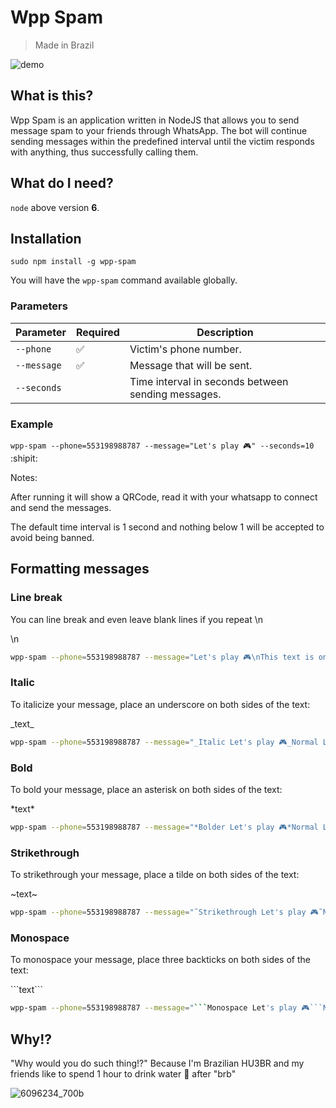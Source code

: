 # Wpp Spam

> Made in Brazil

![demo](https://raw.githubusercontent.com/victorharry/wpp-spam/main/resources/wpp-spam.gif)

## What is this?
Wpp Spam is an application written in NodeJS that allows you to send message spam to your friends through WhatsApp. The bot will continue sending messages within the predefined interval until the victim responds with anything, thus successfully calling them.

## What do I need?

`node` above version **6**.

## Installation

`sudo npm install -g wpp-spam`

You will have the `wpp-spam` command available globally.

### Parameters

| Parameter | Required        | Description                                                 |
|-----------|--------------------|-----------------------------------------------------------|
| `--phone` | :white_check_mark: | Victim's phone number.                        |
| `--message`  | :white_check_mark: | Message that will be sent.                      |
| `--seconds`   |                    | Time interval in seconds between sending messages. |

### Example

`wpp-spam --phone=553198988787 --message="Let's play 🎮" --seconds=10` :shipit:

Notes:

After running it will show a QRCode, read it with your whatsapp to connect and send the messages.

The default time interval is 1 second and nothing below 1 will be accepted to avoid being banned.

## Formatting messages

### Line break

You can line break and even leave blank lines if you repeat \n

\n
``` sh
wpp-spam --phone=553198988787 --message="Let's play 🎮\nThis text is on the bottom line." --seconds=10
```
### Italic

To italicize your message, place an underscore on both sides of the text:

\_text\_
``` sh
wpp-spam --phone=553198988787 --message="_Italic Let's play 🎮_Normal Let's play 🎮" --seconds=10
```

### Bold

To bold your message, place an asterisk on both sides of the text:

\*text\*
``` sh
wpp-spam --phone=553198988787 --message="*Bolder Let's play 🎮*Normal Let's play 🎮" --seconds=10
```

### Strikethrough

To strikethrough your message, place a tilde on both sides of the text:

\~text\~
``` sh
wpp-spam --phone=553198988787 --message="˜Strikethrough Let's play 🎮˜Normal Let's play 🎮" --seconds=10
```

### Monospace

To monospace your message, place three backticks on both sides of the text:

\`\`\`text\`\`\`
``` sh
wpp-spam --phone=553198988787 --message="```Monospace Let's play 🎮```Normal Let's play 🎮" --seconds=10
```

## Why!?

"Why would you do such thing!?" Because I'm Brazilian HU3BR and my friends like to spend 1 hour to drink water 🥤 after "brb"

![6096234_700b](https://user-images.githubusercontent.com/1585655/29083653-d40bb660-7c3f-11e7-896c-efd243f32918.jpg)
